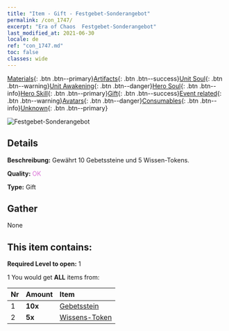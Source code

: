 ```yaml
---
title: "Item - Gift - Festgebet-Sonderangebot"
permalink: /con_1747/
excerpt: "Era of Chaos  Festgebet-Sonderangebot"
last_modified_at: 2021-06-30
locale: de
ref: "con_1747.md"
toc: false
classes: wide
---
```

 [Materials](/ItemsDE/){: .btn .btn--primary}[Artifacts](/ItemsDE/Artifacts/){: .btn .btn--success}[Unit Soul](/ItemsDE/UnitSoul/){: .btn .btn--warning}[Unit Awakening](/ItemsDE/UnitAwakening/){: .btn .btn--danger}[Hero Soul](/ItemsDE/HeroSoul/){: .btn .btn--info}[Hero Skill](/ItemsDE/HeroSkill/){: .btn .btn--primary}[Gift](/ItemsDE/Gift/){: .btn .btn--success}[Event related](/ItemsDE/Events/){: .btn .btn--warning}[Avatars](/ItemsDE/Avatars/){: .btn .btn--danger}[Consumables](/ItemsDE/Consumables/){: .btn .btn--info}[Unknown](/ItemsDE/Unknown/){: .btn .btn--primary}

 ![Festgebet-Sonderangebot](/images/t/i_907363.png)

## Details
 **Beschreibung:** Gewährt 10 Gebetssteine und 5 Wissen-Tokens.

 **Quality:** <span style="color: #DA70D6">OK</span>

 **Type:** Gift

## Gather

  None

## This item contains:

 **Required Level to open:** 1

 1 You would get **ALL** items  from:

  | Nr | Amount |     Item    |
  |:---|:-------|:------------|
  | 1 |  **10x** | [Gebetsstein](/ItemsDE/con_971/) |  | 
  | 2 |  **5x** | [Wissens-Token](/ItemsDE/con_911/) |  | 
